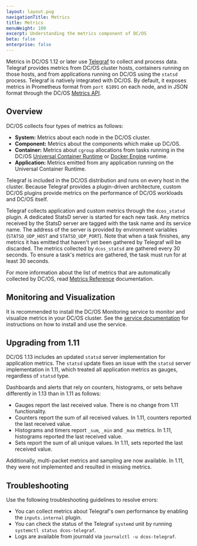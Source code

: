 ```yaml
---
layout: layout.pug
navigationTitle: Metrics
title: Metrics
menuWeight: 100
excerpt: Understanding the metrics component of DC/OS
beta: false
enterprise: false
---
```



Metrics in DC/OS 1.12 or later use [Telegraf](/1.13/overview/architecture/components/#telegraf) to collect and process data. Telegraf provides metrics from DC/OS cluster hosts, containers running on those hosts, and from applications running on DC/OS using the `statsd` process. Telegraf is natively integrated with DC/OS. By default, it exposes metrics in Prometheus format from `port 61091` on each node, and in JSON format through the DC/OS [Metrics API](/1.13/metrics/metrics-api/).

## Overview
DC/OS collects four types of metrics as follows:

* **System:** Metrics about each node in the DC/OS cluster.
* **Component:** Metrics about the components which make up DC/OS.
* **Container:** Metrics about `cgroup` allocations from tasks running in the DC/OS [Universal Container Runtime](/1.13/deploying-services/containerizers/ucr/) or [Docker Engine](/1.13/deploying-services/containerizers/docker-containerizer/) runtime.
* **Application:** Metrics emitted from any application running on the Universal Container Runtime.

Telegraf is included in the DC/OS distribution and runs on every host in the cluster. Because Telegraf provides a plugin-driven architecture, custom DC/OS plugins provide metrics on the performance of DC/OS workloads and DC/OS itself.

Telegraf collects application and custom metrics through the `dcos_statsd` plugin. A dedicated StatsD server is started for each new task. Any metrics received by the StatsD server are tagged with the task name and its service name. The address of the server is provided by environment variables (`STATSD_UDP_HOST` and `STATSD_UDP_PORT`). Note that when a task finishes, any metrics it has emitted that haven't yet been gathered by Telegraf will be discarded. The metrics collected by `dcos_statsd` are gathered every 30 seconds. To ensure a task's metrics are gathered, the task must run for at least 30 seconds.

For more information about the list of metrics that are automatically collected by DC/OS, read [Metrics Reference](/1.13/metrics/reference/) documentation.

## Monitoring and Visualization
It is recommended to install the DC/OS Monitoring service to monitor and visualize metrics in your DC/OS cluster. See the [service documentation](/services/beta-dcos-monitoring/0.4.3-beta/operations/install/) for instructions on how to install and use the service.

## Upgrading from 1.11
DC/OS 1.13 includes an updated `statsd` server implementation for application metrics. The `statsd` update fixes an issue with the `statsd` server implementation in 1.11, which treated all application metrics as gauges, regardless of `statsd` type.

Dashboards and alerts that rely on counters, histograms, or sets behave differently in 1.13 than in 1.11 as follows:
- Gauges report the last received value. There is no change from 1.11 functionality. 
- Counters report the sum of all received values. In 1.11, counters reported the last received value.
- Histograms and timers report `_sum`, `_min` and `_max` metrics. In 1.11, histograms reported the last received value.
- Sets report the sum of all unique values. In 1.11, sets reported the last received value. 

Additionally, multi-packet metrics and sampling are now available. In 1.11, they were not implemented and resulted in missing metrics. 

## Troubleshooting
Use the following troubleshooting guidelines to resolve errors:

- You can collect metrics about Telegraf's own performance by enabling the `inputs.internal` plugin. 
- You can check the status of the Telegraf `systemd` unit by running `systemctl status dcos-telegraf`. 
- Logs are available from journald via `journalctl -u dcos-telegraf`.
